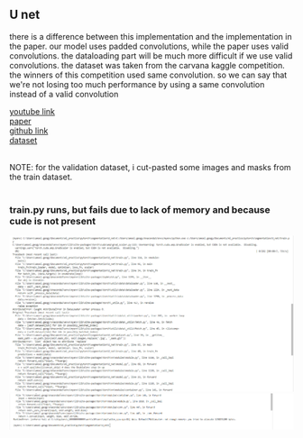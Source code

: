 ## U net

there is a difference between this implementation and the implementation in the paper. our model uses padded convolutions, while the paper uses valid convolutions.
the dataloading part will be much more difficult if we use valid convolutions. the dataset was taken from the carvana kaggle competition. the winners of this competition used 
same convolution. so we can say that we're not losing too much performance by using a same convolution instead of a valid convolution<br>

[youtube link](https://www.youtube.com/watch?v=IHq1t7NxS8k)<br>
[paper](https://arxiv.org/abs/1505.04597)<br>
[github link](https://github.com/aladdinpersson/Machine-Learning-Collection/tree/master/ML/Pytorch/image_segmentation/semantic_segmentation_unet)<br>
[dataset](https://www.kaggle.com/competitions/carvana-image-masking-challenge/data)<br><br>

NOTE: for the validation dataset, i cut-pasted some images and masks from the train dataset.<br><br>


### train.py runs, but fails due to lack of memory and because cude is not present
![1](screenshots/1.png)<br>
![2](screenshots/2.png)<br>
